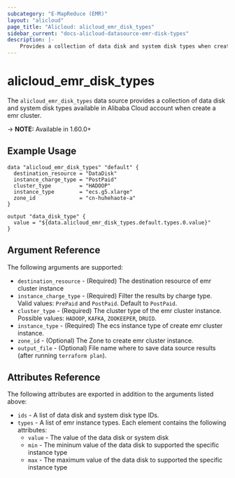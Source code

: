 ```yaml
---
subcategory: "E-MapReduce (EMR)"
layout: "alicloud"
page_title: "Alicloud: alicloud_emr_disk_types"
sidebar_current: "docs-alicloud-datasource-emr-disk-types"
description: |-
    Provides a collection of data disk and system disk types when create emr cluster according to the specified filters.
---
```


# alicloud\_emr\_disk\_types

The `alicloud_emr_disk_types` data source provides a collection of data disk and 
system disk types available in Alibaba Cloud account when create a emr cluster.

-> **NOTE:** Available in 1.60.0+

## Example Usage

```
data "alicloud_emr_disk_types" "default" {
  destination_resource = "DataDisk"
  instance_charge_type = "PostPaid"
  cluster_type         = "HADOOP"
  instance_type        = "ecs.g5.xlarge"
  zone_id              = "cn-huhehaote-a"
}

output "data_disk_type" {
  value = "${data.alicloud_emr_disk_types.default.types.0.value}"
}
```

## Argument Reference

The following arguments are supported:

* `destination_resource` - (Required) The destination resource of emr cluster instance
* `instance_charge_type` - (Required) Filter the results by charge type. Valid values: `PrePaid` and `PostPaid`. Default to `PostPaid`.
* `cluster_type` - (Required) The cluster type of the emr cluster instance. Possible values: `HADOOP`, `KAFKA`, `ZOOKEEPER`, `DRUID`.
* `instance_type` - (Required) The ecs instance type of create emr cluster instance.
* `zone_id` - (Optional) The Zone to create emr cluster instance.
* `output_file` - (Optional) File name where to save data source results (after running `terraform plan`).

## Attributes Reference

The following attributes are exported in addition to the arguments listed above:

* `ids` - A list of data disk and system disk type IDs. 
* `types` - A list of emr instance types. Each element contains the following attributes:
  * `value` - The value of the data disk or system disk
  * `min` - The mininum value of the data disk to supported the specific instance type
  * `max` - The maximum value of the data disk to supported the specific instance type
